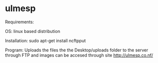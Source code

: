 # ulmesp

Requirements: 

OS: linux based distribution 

Installation: sudo apt-get install ncftpput


Program: Uploads the files the the Desktop/uploads folder to the server through FTP and images can be accesed through site
http://ulmesp.co.nf/ 
